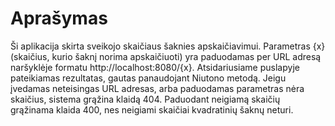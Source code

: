 # Aprašymas

Ši aplikacija skirta sveikojo skaičiaus šaknies apskaičiavimui. Parametras {x} (skaičius, kurio šaknį norima apskaičiuoti) yra
paduodamas per URL adresą naršyklėje formatu http://localhost:8080/{x}. Atsidariusiame puslapyje pateikiamas rezultatas,
gautas panaudojant Niutono metodą. Jeigu įvedamas neteisingas URL adresas, arba paduodamas parametras nėra skaičius, sistema
grąžina klaidą 404. Paduodant neigiamą skaičių grąžinama klaida 400, nes neigiami skaičiai kvadratinių šaknų neturi.
